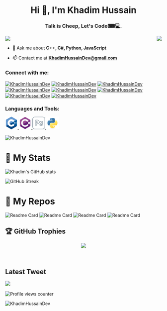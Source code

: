 <h1 align="center">Hi 👋, I'm Khadim Hussain</h1>
<h3 align="center">Talk is Cheep, Let's Code⌨💻.</h3>

<div style="display: flex;
  justify-content: space-between;">
  <img src="https://readme-typing-svg.herokuapp.com?font=Poppins&lines=Hi+👋,+I'm+Khadim+Hussain.;Talk+is+Cheep,+Let's+Code⌨💻.">
  <img src="https://media.discordapp.net/attachments/738887508590461019/738887963764850718/hello.gif" align = "right">
</div>

- 💬 Ask me about **C++, C#, Python, JavaScript**

- 📫 Contact me at **KhadimHussainDev@gmail.com**

<h3 align="left">Connect with me:</h3>
<p align="left">
<a href="https://twitter.com/KhadimHusainDev" target="blank"><img align="center" src="https://raw.githubusercontent.com/rahuldkjain/github-profile-readme-generator/master/src/images/icons/Social/twitter.svg" alt="KhadimHussainDev" height="30" width="40" /></a>
<a href="https://linkedin.com/in/KhadimHussainDev" target="blank"><img align="center" src="https://raw.githubusercontent.com/rahuldkjain/github-profile-readme-generator/master/src/images/icons/Social/linked-in-alt.svg" alt="KhadimHussainDev" height="30" width="40" /></a>
<a href="https://stackoverflow.com/users/KhadimHussainDev" target="blank"><img align="center" src="https://raw.githubusercontent.com/rahuldkjain/github-profile-readme-generator/master/src/images/icons/Social/stack-overflow.svg" alt="KhadimHussainDev" height="30" width="40" /></a>
<a href="https://fb.com/KhadimHussainDev" target="blank"><img align="center" src="https://raw.githubusercontent.com/rahuldkjain/github-profile-readme-generator/master/src/images/icons/Social/facebook.svg" alt="KhadimHussainDev" height="30" width="40" /></a>
<a href="https://instagram.com/KhadimHussainDev" target="blank"><img align="center" src="https://raw.githubusercontent.com/rahuldkjain/github-profile-readme-generator/master/src/images/icons/Social/instagram.svg" alt="KhadimHussainDev" height="30" width="40" /></a>
<a href="https://www.hackerrank.com/KhadimHussainDev" target="blank"><img align="center" src="https://raw.githubusercontent.com/rahuldkjain/github-profile-readme-generator/master/src/images/icons/Social/hackerrank.svg" alt="KhadimHussainDev" height="30" width="40" /></a>
<a href="https://www.leetcode.com/KhadimHussainDev" target="blank"><img align="center" src="https://raw.githubusercontent.com/rahuldkjain/github-profile-readme-generator/master/src/images/icons/Social/leet-code.svg" alt="KhadimHussainDev" height="30" width="40" /></a>
<a href="https://www.hackerearth.com/KhadimHussainDev" target="blank"><img align="center" src="https://raw.githubusercontent.com/rahuldkjain/github-profile-readme-generator/master/src/images/icons/Social/hackerearth.svg" alt="KhadimHussainDev" height="30" width="40" /></a>
</p>

<h3 align="left">Languages and Tools:</h3>
<p align="left"> <a href="https://www.w3schools.com/cpp/" target="_blank" rel="noreferrer"> <img src="https://raw.githubusercontent.com/devicons/devicon/master/icons/cplusplus/cplusplus-original.svg" alt="cplusplus" width="40" height="40"/> </a> <a href="https://www.w3schools.com/cs/" target="_blank" rel="noreferrer"> <img src="https://raw.githubusercontent.com/devicons/devicon/master/icons/csharp/csharp-original.svg" alt="csharp" width="40" height="40"/> </a> <a href="https://www.photoshop.com/en" target="_blank" rel="noreferrer"> <img src="https://raw.githubusercontent.com/devicons/devicon/master/icons/photoshop/photoshop-line.svg" alt="photoshop" width="40" height="40"/> </a> <a href="https://www.python.org" target="_blank" rel="noreferrer"> <img src="https://raw.githubusercontent.com/devicons/devicon/master/icons/python/python-original.svg" alt="python" width="40" height="40"/> </a> </p>

<p><img align="center" src="https://github-readme-stats.vercel.app/api/top-langs?username=KhadimHussainDev&show_icons=true&locale=en&layout=compact" alt="KhadimHussainDev" /></p>




# 🚀 My Stats
![Khadim's GitHub stats](https://github-readme-stats.vercel.app/api?username=KhadimHussainDev&show_icons=true&theme=aura)

![GitHub Streak](https://streak-stats.demolab.com?user=KhadimHussainDev&theme=dark&hide_border=true&border_radius=10&fire=DD2727&dates=DD1700&stroke=1B5BDD&sideNums=3CDD3D&currStreakNum=DD418D&sideLabels=DD3F42&currStreakLabel=73959D)
<!-- https://git.io/streak-stats -->
# 🐶 My Repos
![Readme Card](https://github-readme-stats.vercel.app/api/pin/?username=KhadimHussainDev&repo=TournamentManagementSystem-Cpp)
![Readme Card](https://github-readme-stats.vercel.app/api/pin/?username=KhadimHussainDev&repo=ProShooters)
![Readme Card](https://github-readme-stats.vercel.app/api/pin/?username=KhadimHussainDev&repo=BreakOut)
![Readme Card](https://github-readme-stats.vercel.app/api/pin/?username=KhadimHussainDev&repo=Calculator-DesktopApplication)
## 🏆 GitHub Trophies

<div align="center">

![](https://github-profile-trophy.vercel.app/?username=KhadimHussainDev&theme=radical&no-frame=false&no-bg=true&margin-w=2)

</div>
<br/>  

## Latest Tweet 

![](https://gtce.itsvg.in/api?username=KhadimHussainDev)


![Profile views counter](https://komarev.com/ghpvc/?username=KhadimHussainDev&&style=flat-square)  

  

<p><a href="https://www.buymeacoffee.com/KhadimHussainDev"> <img align="left" src="https://cdn.buymeacoffee.com/buttons/v2/default-yellow.png" height="50" width="210" alt="KhadimHussainDev" /></a></p><br><br>


